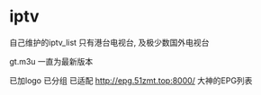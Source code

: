 # iptv
自己维护的iptv_list
只有港台电视台, 及极少数国外电视台

gt.m3u 一直为最新版本

已加logo
已分组
已适配 http://epg.51zmt.top:8000/ 大神的EPG列表
